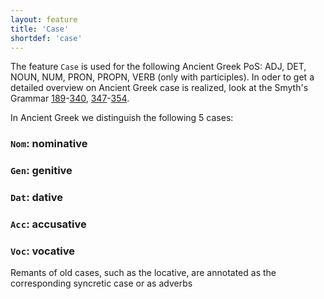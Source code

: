 ```yaml
---
layout: feature
title: 'Case'
shortdef: 'case'
---
```


The feature `Case` is used for the following Ancient Greek PoS: ADJ, DET, NOUN, NUM, PRON, PROPN, VERB (only with participles). In oder to get a detailed overview on Ancient Greek case is realized, look at the Smyth's Grammar <a href="www.perseus.tufts.edu/hopper/text?doc=Smyth+grammar+189&fromdoc=Perseus%3Atext%3A1999.04.0007">189</a>-[340](www.perseus.tufts.edu/hopper/text?doc=Smyth+grammar+340&fromdoc=Perseus%3Atext%3A1999.04.0007), [347](www.perseus.tufts.edu/hopper/text?doc=Smyth+grammar+347&fromdoc=Perseus%3Atext%3A1999.04.0007)-[354](www.perseus.tufts.edu/hopper/text?doc=Smyth+grammar+354&fromdoc=Perseus%3Atext%3A1999.04.0007).

In Ancient Greek we distinguish the following 5 cases:

### `Nom`: nominative 

### `Gen`: genitive

### `Dat`: dative

### `Acc`: accusative

### `Voc`: vocative

Remants of old cases, such as the locative, are annotated as the corresponding syncretic case or as adverbs 
